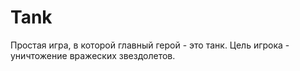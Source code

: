 # Tank
Простая игра, в которой главный герой - это танк. Цель игрока - уничтожение вражеских звездолетов.
